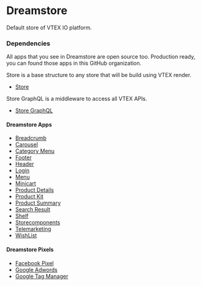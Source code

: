 # Dreamstore
Default store of VTEX IO platform.

### Dependencies
All apps that you see in Dreamstore are open source too. Production ready, you can found those apps in this GitHub organization. 
 
Store is a base structure to any store that will be build using VTEX render.
- [Store](https://github.com/vtex-apps/store)

Store GraphQL is a middleware to access all VTEX APIs.
- [Store GraphQL](https://github.com/vtex-apps/store-graphql)

#### Dreamstore Apps 

 - [Breadcrumb](https://github.com/vtex-apps/breadcrumb)
 - [Carousel](https://github.com/vtex-apps/carousel)
 - [Category Menu](https://github.com/vtex-apps/category-menu)
 - [Footer](https://github.com/vtex-apps/dreamstore-header)
 - [Header](https://github.com/vtex-apps/dreamstore-header)
 - [Login](https://github.com/vtex-apps/login)
 - [Menu](https://github.com/vtex-apps/menu)
 - [Minicart](https://github.com/vtex-apps/minicart)
 - [Product Details](https://github.com/vtex-apps/product-details)
 - [Product Kit](https://github.com/vtex-apps/product-kit)
 - [Product Summary](https://github.com/vtex-apps/product-summary)
 - [Search Result](https://github.com/vtex-apps/search-result)
 - [Shelf](https://github.com/vtex-apps/shelf)
 - [Storecomponents](https://github.com/vtex-apps/store-components)
 - [Telemarketing](https://github.com/vtex-apps/telemarketing)
 - [WishList](https://github.com/vtex-apps/wishlist)

#### Dreamstore Pixels
 
 - [Facebook Pixel](https://github.com/vtex-apps/facebook-pixel)
 - [Google Adwords](https://github.com/vtex-apps/google-adwords)
 - [Google Tag Manager](https://github.com/vtex-apps/google-tag-manager)
 
